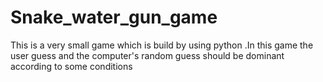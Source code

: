 # Snake_water_gun_game
This is a very small game which is build by using python .In this game the user guess and the computer's random guess should be dominant according to some conditions 

